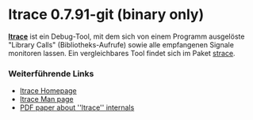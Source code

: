 # ltrace 0.7.91-git (binary only)

**[ltrace](http://ltrace.alioth.debian.org/)** ist
ein Debug-Tool, mit dem sich von einem Programm ausgelöste "Library
Calls" (Bibliotheks-Aufrufe) sowie alle empfangenen Signale monitoren
lassen. Ein vergleichbares Tool findet sich im Paket
[strace](strace.md).

### Weiterführende Links

-   [ltrace
    Homepage](http://ltrace.alioth.debian.org/)
-   [ltrace Man
    page](http://linux.die.net/man/1/ltrace)
-   [PDF paper about ''ltrace''
    internals](http://ols.108.redhat.com/2007/Reprints/branco-Reprint.pdf)


